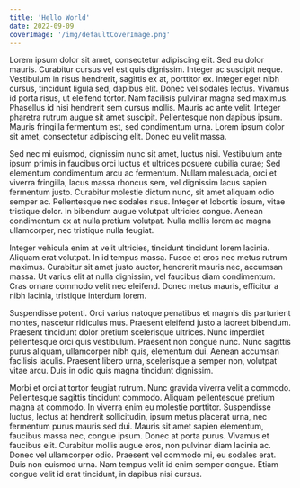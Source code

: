 ```yaml
---
title: 'Hello World'
date: 2022-09-09
coverImage: '/img/defaultCoverImage.png'
---
```


Lorem ipsum dolor sit amet, consectetur adipiscing elit. Sed eu dolor mauris. Curabitur cursus vel est quis dignissim. Integer ac suscipit neque. Vestibulum in risus hendrerit, sagittis ex at, porttitor ex. Integer eget nibh cursus, tincidunt ligula sed, dapibus elit. Donec vel sodales lectus. Vivamus id porta risus, ut eleifend tortor. Nam facilisis pulvinar magna sed maximus. Phasellus id nisi hendrerit sem cursus mollis. Mauris ac ante velit. Integer pharetra rutrum augue sit amet suscipit. Pellentesque non dapibus ipsum. Mauris fringilla fermentum est, sed condimentum urna. Lorem ipsum dolor sit amet, consectetur adipiscing elit. Donec eu velit massa.

Sed nec mi euismod, dignissim nunc sit amet, luctus nisi. Vestibulum ante ipsum primis in faucibus orci luctus et ultrices posuere cubilia curae; Sed elementum condimentum arcu ac fermentum. Nullam malesuada, orci et viverra fringilla, lacus massa rhoncus sem, vel dignissim lacus sapien fermentum justo. Curabitur molestie dictum nunc, sit amet aliquam odio semper ac. Pellentesque nec sodales risus. Integer et lobortis ipsum, vitae tristique dolor. In bibendum augue volutpat ultricies congue. Aenean condimentum ex at nulla pretium volutpat. Nulla mollis lorem ac magna ullamcorper, nec tristique nulla feugiat.

Integer vehicula enim at velit ultricies, tincidunt tincidunt lorem lacinia. Aliquam erat volutpat. In id tempus massa. Fusce et eros nec metus rutrum maximus. Curabitur sit amet justo auctor, hendrerit mauris nec, accumsan massa. Ut varius elit at nulla dignissim, vel faucibus diam condimentum. Cras ornare commodo velit nec eleifend. Donec metus mauris, efficitur a nibh lacinia, tristique interdum lorem.

Suspendisse potenti. Orci varius natoque penatibus et magnis dis parturient montes, nascetur ridiculus mus. Praesent eleifend justo a laoreet bibendum. Praesent tincidunt dolor pretium scelerisque ultrices. Nunc imperdiet pellentesque orci quis vestibulum. Praesent non congue nunc. Nunc sagittis purus aliquam, ullamcorper nibh quis, elementum dui. Aenean accumsan facilisis iaculis. Praesent libero urna, scelerisque a semper non, volutpat vitae arcu. Duis in odio quis magna tincidunt dignissim.

Morbi et orci at tortor feugiat rutrum. Nunc gravida viverra velit a commodo. Pellentesque sagittis tincidunt commodo. Aliquam pellentesque pretium magna at commodo. In viverra enim eu molestie porttitor. Suspendisse luctus, lectus at hendrerit sollicitudin, ipsum metus placerat urna, nec fermentum purus mauris sed dui. Mauris sit amet sapien elementum, faucibus massa nec, congue ipsum. Donec at porta purus. Vivamus et faucibus elit. Curabitur mollis augue eros, non pulvinar diam lacinia ac. Donec vel ullamcorper odio. Praesent vel commodo mi, eu sodales erat. Duis non euismod urna. Nam tempus velit id enim semper congue. Etiam congue velit id erat tincidunt, in dapibus nisi cursus.

